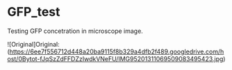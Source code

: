 GFP_test
========

Testing GFP concetration in microscope image. 


![Original]Original: (https://6ee7f556712d448a20ba9115f8b329a4dfb2f489.googledrive.com/host/0Bytot-fJqSzZdFFDZzIwdkVNeFU/IMG95201311069509083495423.jpg)
